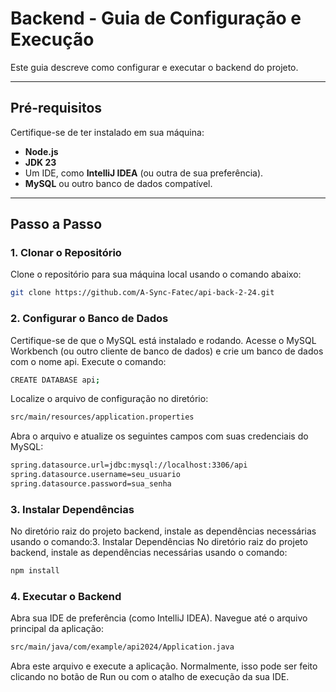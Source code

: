 # Backend - Guia de Configuração e Execução

Este guia descreve como configurar e executar o backend do projeto.

---

## **Pré-requisitos**

Certifique-se de ter instalado em sua máquina:
- **Node.js**
- **JDK 23**
- Um IDE, como **IntelliJ IDEA** (ou outra de sua preferência).
- **MySQL** ou outro banco de dados compatível.

---

## **Passo a Passo**

### **1. Clonar o Repositório**
Clone o repositório para sua máquina local usando o comando abaixo:
```bash
git clone https://github.com/A-Sync-Fatec/api-back-2-24.git
```


### **2. Configurar o Banco de Dados**
Certifique-se de que o MySQL está instalado e rodando.
Acesse o MySQL Workbench (ou outro cliente de banco de dados) e crie um banco de dados com o nome api. Execute o comando:
```bash
CREATE DATABASE api;
```
Localize o arquivo de configuração no diretório:
```bash
src/main/resources/application.properties
```
Abra o arquivo e atualize os seguintes campos com suas credenciais do MySQL:
```bash
spring.datasource.url=jdbc:mysql://localhost:3306/api
spring.datasource.username=seu_usuario
spring.datasource.password=sua_senha
```
### **3. Instalar Dependências**
No diretório raiz do projeto backend, instale as dependências necessárias usando o comando:3. Instalar Dependências
No diretório raiz do projeto backend, instale as dependências necessárias usando o comando:
```bash
npm install
```
### **4. Executar o Backend**
Abra sua IDE de preferência (como IntelliJ IDEA).
Navegue até o arquivo principal da aplicação:
```bash
src/main/java/com/example/api2024/Application.java
```
Abra este arquivo e execute a aplicação. Normalmente, isso pode ser feito clicando no botão de Run ou com o atalho de execução da sua IDE.

